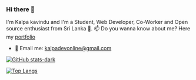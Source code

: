### Hi there 👋

I'm Kalpa kavindu and I'm a Student, Web Developer, Co-Worker and Open source enthusiast from Sri Lanka 🙂.
📫 Do you wanna know about me? Here my [portfolio](https://sites.google.com/view/kalpaonline)

- 📧 Email me: [kalpadevonline@gmail.com](mailto://kalpadevonline@gmail.com)

[![GitHub stats-dark](https://github-readme-stats.vercel.app/api?username=kalpa-dev&show_icons=true&hide=issues&theme=transparent)](https://github.com/kalpa-dev/github-readme-stats)

[![Top Langs](https://github-readme-stats.vercel.app/api/top-langs/?username=kalpa-dev&layout=compact&theme=transparent)](https://github.com/kalpa-dev/github-readme-stats)

